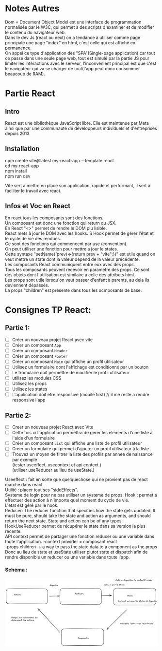 # Notes Autres
Dom = Document Object Model est une interface de programmation normalisée par le W3C, qui permet à des scripts d'examiner et de modifier le contenu du navigateur web.  
Dans le dev Js (react ou next) on a tendance à utiliser comme page principale une page "index" en html, c'est celle qui est affiché en permanence.  
On appel ce type d'application des "SPA"(Single-page application) car tout ce passe dans une seule page web, tout est simulé par la partie JS pour limiter les intéractions avec le serveur, l'inconvénient principal est que c'est le navigateur qui va se charger de tout(l'app peut donc consommer beaucoup de RAM).  

# Partie React
## Intro
React est une bibliothèque JavaScript libre. Elle est maintenue par Meta ainsi que par une communauté de développeurs individuels et d'entreprises depuis 2013.

## Installation
npm create vite@latest my-react-app --template react  
cd my-react-app  
npm install  
npm run dev  

Vite sert a mettre en place son application, rapide et performant, il sert à faciliter le travail avec react.

## Infos et Voc en React
En react tous les composants sont des fonctions.  
Un composant est donc une fonction qui return du JSX.  
En React "<>" permet de rendre le DOM plu lisible.  
React mets à jour le DOM avec les hooks.  S
Hook permet de gérer l'état et le cycle de vie des rendues.  
Ce sont des fonctions qui commencent par use (convention).  
On peut utiliser une fonction pour mettre a jour le states.  
Cette syntaxe "setName((prev)=>{return prev + "vite";})" est utile quand on veut mettre un state dont la valeur depend de la valeur précédente.  
Les composants React communiquent entre eux avec des props.  
Tous les composants peuvent recevoir en parametre des props. 
Ce sont des objets dont l'utilisation est similaire a celle des attributs html.  
Les props sont utile lorsqu'on veut passer d'enfant à parents, au dela ils deviennent dépassés.  
La props "children" est présente dans tous les ocmposants de base.  

# Consignes TP React:

## Partie 1:

- [ ] Créer un nouveau projet React avec vite
- [ ] Créer un composant `App`
- [ ] Créer un composant `Header`
- [ ] Créer un composant `Footer`
- [ ] Créer un composant `Main` qui affiche un profil utilisateur
- [ ] Utilisez un formulaire dont l'affichage est conditionné par un bouton
- [ ] Le fromulaire doit permettre de modifier le profil utilisateur
- [ ] utilisez les modules CSS
- [ ] Utilisez les props
- [ ] Utilisez les states
- [ ] L'application doit etre responsive (mobile first)
// il me reste a rendre responsive l'app

## Partie 2:

- [ ] Creer un nouveau projet React avec Vite
- [ ] Cette fois ci l'application permettra de gerer les elements d'une liste a l'aide d'un formulaire
- [ ] Créer un composant `List` qui affiche une liste de profil utilisateur
- [ ] Creer un formulaire qui permet d'ajouter un profil utilisateur à la liste
- [ ] Trouvez un moyen de filtrer la liste des profils par annee de naissance par exemple  
(tester useeffect, usecontext et api context.)  
(utiliser useReducer au lieu de useState.)  

Useeffect : fait en sorte que quelquechose qui ne provient pas de react marche dans react.  
Utilité : placer tout ses "sideEffects".  
Systeme de login pour ne pas utiliser un systeme de props. 
Hook : permet a effectuer des action à n'importe quel moment du cycle de vie.  
L'etat est géré par le hook.  
Reducer: The reducer function that specifies how the state gets updated. It must be pure, should take the state and action as arguments, and should return the next state. State and action can be of any types.  
HookUseReducer permet de récupérer le state dans sa version la plus récente.  
API context permet de partager une fonction reducer ou une variable dans toute l'application.
-context provider = composant react  
-props.children -> a way to pass the state data to a component as the props  
Donc au lieu de state et useState utiliser plutot state et dispatch afin de rendre disponible un reducer ou une variable dans toute l'app.  
### Schéma :  
![Cours](store.png "Schéma")  